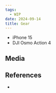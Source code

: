 ```yaml
---
tags:
  - WIP
date: 2024-09-14
title: Gear
---
```



- iPhone 15
- DJI Osmo Action 4

## Media

## References

- 

